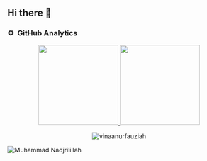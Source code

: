 ## Hi there 👋

<!--
**Nadjrilillah/nadjrilillah** is a ✨ _special_ ✨ repository because its `README.md` (this file) appears on your GitHub profile.

Here are some ideas to get you started:

- 🔭 I’m currently working on ...
- 🌱 I’m currently learning ...
- 👯 I’m looking to collaborate on ...
- 🤔 I’m looking for help with ...
- 💬 Ask me about ...
- 📫 How to reach me: ...
- 😄 Pronouns: ...
- ⚡ Fun fact: ...
-->
### ⚙️ &nbsp;GitHub Analytics

<p align="center">
<a href="https://github.com/nadjrilillah">
  <img height="180em" src="https://github-readme-stats-eight-theta.vercel.app/api?username=nadjrilillah&show_icons=true&theme=algolia&include_all_commits=true&count_private=true"/>
  <img height="180em" src="https://github-readme-stats-eight-theta.vercel.app/api/top-langs/?username=nadjrilillah&layout=compact&langs_count=8&theme=algolia"/>
</a>
</p>

<p align="center">
  <img align="center" src="https://github-readme-streak-stats.herokuapp.com/?user=nadjrilillah&theme=algolia" alt="vinaanurfauziah" />
</p>

![Muhammad Nadjrilillah](https://raw.githubusercontent.com/Trilokia/Trilokia/379277808c61ef204768a61bbc5d25bc7798ccf1/bottom_header.svg)
